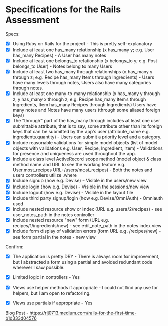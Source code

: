# Specifications for the Rails Assessment

Specs:
- [x] Using Ruby on Rails for the project - This is pretty self-explanatory
- [x] Include at least one has_many relationship (x has_many y; e.g. User has_many Recipes) - A User has many notes
- [x] Include at least one belongs_to relationship (x belongs_to y; e.g. Post belongs_to User) - Notes belong to many Users
- [x] Include at least two has_many through relationships (x has_many y through z; e.g. Recipe has_many Items through Ingredients) - Users have many levels through notes, Users also have many categories through notes.
- [x] Include at least one many-to-many relationship (x has_many y through z, y has_many x through z; e.g. Recipe has_many Items through Ingredients, Item has_many Recipes through Ingredients) Users have many notes and Notes have many users (through some aliased foreign keys)
- [x] The "through" part of the has_many through includes at least one user submittable attribute, that is to say, some attribute other than its foreign keys that can be submitted by the app's user (attribute_name e.g. ingredients.quantity) - Users can submit a priority level and a category.
- [x] Include reasonable validations for simple model objects (list of model objects with validations e.g. User, Recipe, Ingredient, Item) - Validations for presence and uniqueness are used throughout the app.
- [x] Include a class level ActiveRecord scope method (model object & class method name and URL to see the working feature e.g. User.most_recipes URL: /users/most_recipes) - Both the notes and users controllers utilize .where
- [x] Include signup (how e.g. Devise) - Visible in the users/new view
- [x] Include login (how e.g. Devise) - Visible in the sessions/new view
- [x] Include logout (how e.g. Devise) - Visible in the layout file
- [x] Include third party signup/login (how e.g. Devise/OmniAuth) - Omniauth used
- [x] Include nested resource show or index (URL e.g. users/2/recipes) - see user_notes_path in the notes controller
- [x] Include nested resource "new" form (URL e.g. recipes/1/ingredients/new) - see edit_note_path in the notes index view
- [x] Include form display of validation errors (form URL e.g. /recipes/new) - see form partial in the notes - new view

Confirm:
- [x] The application is pretty DRY - There is always room for improvement, but I abstracted a form using a partial and avoided redundant code wherever I saw possible.
- [x] Limited logic in controllers - Yes
- [x] Views use helper methods if appropriate - I could not find any use for helpers, but I am open to refactoring.
- [x] Views use partials if appropriate - Yes


Blog Post - https://rlj0713.medium.com/rails-for-the-first-time-b1d333d04576

